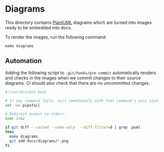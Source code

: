 # Diagrams

This directory contains [PlantUML](https://plantuml.com/) diagrams which are turned into images ready to be embedded into docs.

To render the images, run the following command:

```shell
make diagrams
```

## Automation

Adding the following script to `.git/hooks/pre-commit` automatically renders and checks in the images when we commit changes to their source diagrams. CI should also check that there are no uncommitted changes.

```bash
#!/usr/bin/env bash

# If any command fails, exit immediately with that command's exit status
set -eo pipefail

# Redirect output to stderr.
exec 1>&2

if git diff --cached --name-only  --diff-filter=d | grep .puml
then
  make diagrams
  git add docs/diagrams/*.png
fi
```
